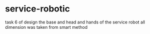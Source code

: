 # service-robotic
task 6 of design the base and head and hands of the service robot 
all dimension was taken from smart method 
